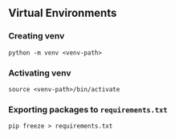 ## Virtual Environments
### Creating venv
`python -m venv <venv-path>`

### Activating venv
`source <venv-path>/bin/activate`

### Exporting packages to `requirements.txt`
`pip freeze > requirements.txt`


